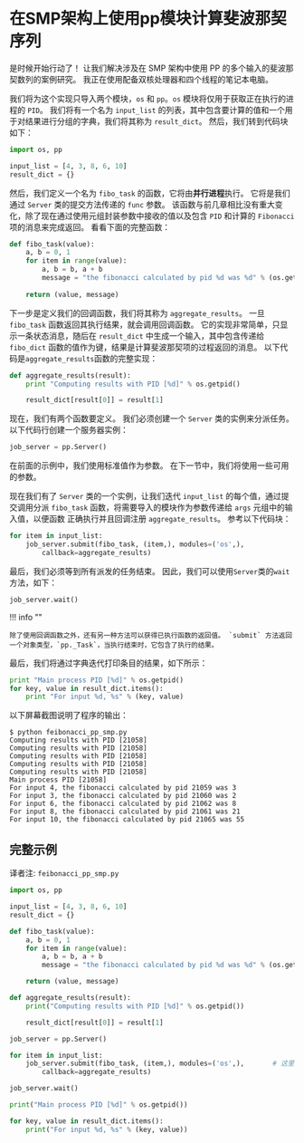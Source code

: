 # 在SMP架构上使用pp模块计算斐波那契序列

是时候开始行动了！ 让我们解决涉及在 SMP 架构中使用 PP 的多个输入的斐波那契数列的案例研究。 我正在使用配备双核处理器和四个线程的笔记本电脑。

我们将为这个实现只导入两个模块，`os` 和 `pp`。`os` 模块将仅用于获取正在执行的进程的 `PID`。 我们将有一个名为 `input_list` 的列表，其中包含要计算的值和一个用于对结果进行分组的字典，我们将其称为 `result_dict`。 然后，我们转到代码块如下：

```python
import os, pp

input_list = [4, 3, 8, 6, 10]
result_dict = {}
```

然后，我们定义一个名为 `fibo_task` 的函数，它将由**并行进程**执行。 它将是我们通过 `Server` 类的提交方法传递的 `func` 参数。 该函数与前几章相比没有重大变化，除了现在通过使用元组封装参数中接收的值以及包含 `PID` 和计算的 `Fibonacci` 项的消息来完成返回。 看看下面的完整函数：

```python
def fibo_task(value):    
    a, b = 0, 1     
    for item in range(value):         
        a, b = b, a + b     
        message = "the fibonacci calculated by pid %d was %d" % (os.getpid(), a)     
    
    return (value, message)
```

下一步是定义我们的回调函数，我们将其称为 `aggregate_results`。 一旦 `fibo_task` 函数返回其执行结果，就会调用回调函数。 它的实现非常简单，只显示一条状态消息，随后在 `result_dict` 中生成一个输入，其中包含传递给 `fibo_dict` 函数的值作为键，结果是计算斐波那契项的过程返回的消息。 以下代码是`aggregate_results`函数的完整实现：

```python
def aggregate_results(result):    
    print "Computing results with PID [%d]" % os.getpid()

    result_dict[result[0]] = result[1]
```

现在，我们有两个函数要定义。 我们必须创建一个 `Server` 类的实例来分派任务。 以下代码行创建一个服务器实例：

```python
job_server = pp.Server()
```

在前面的示例中，我们使用标准值作为参数。 在下一节中，我们将使用一些可用的参数。

现在我们有了 `Server` 类的一个实例，让我们迭代 `input_list` 的每个值，通过提交调用分派 `fibo_task` 函数，将需要导入的模块作为参数传递给 `args` 元组中的输入值，以便函数 正确执行并且回调注册 `aggregate_results`。 参考以下代码块：

```python
for item in input_list:    
    job_server.submit(fibo_task, (item,), modules=('os',),          
        callback=aggregate_results)
```

最后，我们必须等到所有派发的任务结束。 因此，我们可以使用`Server`类的`wait`方法，如下：

```python
job_server.wait()
```

!!! info ""

    除了使用回调函数之外，还有另一种方法可以获得已执行函数的返回值。 `submit` 方法返回一个对象类型，`pp._Task`，当执行结束时，它包含了执行的结果。

最后，我们将通过字典迭代打印条目的结果，如下所示：

```python
print "Main process PID [%d]" % os.getpid() 
for key, value in result_dict.items():    
    print "For input %d, %s" % (key, value)
```

以下屏幕截图说明了程序的输出：

```shell
$ python feibonacci_pp_smp.py 
Computing results with PID [21058]
Computing results with PID [21058]
Computing results with PID [21058]
Computing results with PID [21058]
Computing results with PID [21058]
Main process PID [21058]
For input 4, the fibonacci calculated by pid 21059 was 3
For input 3, the fibonacci calculated by pid 21060 was 2
For input 6, the fibonacci calculated by pid 21062 was 8
For input 8, the fibonacci calculated by pid 21061 was 21
For input 10, the fibonacci calculated by pid 21065 was 55
```

## 完整示例

译者注: `feibonacci_pp_smp.py`

```python
import os, pp

input_list = [4, 3, 8, 6, 10]
result_dict = {}

def fibo_task(value):    
    a, b = 0, 1     
    for item in range(value):         
        a, b = b, a + b     
        message = "the fibonacci calculated by pid %d was %d" % (os.getpid(), a)     

    return (value, message)

def aggregate_results(result):    
    print("Computing results with PID [%d]" % os.getpid())

    result_dict[result[0]] = result[1]

job_server = pp.Server()

for item in input_list:    
    job_server.submit(fibo_task, (item,), modules=('os',),       # 这里增加新的模块需要添加进来。        
        callback=aggregate_results)

job_server.wait()

print("Main process PID [%d]" % os.getpid())

for key, value in result_dict.items():    
    print("For input %d, %s" % (key, value))
```
